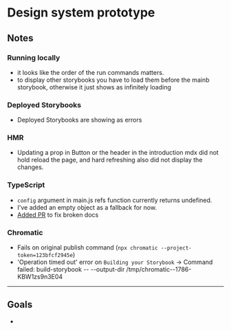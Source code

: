 # Design system prototype
## Notes 

### Running locally 

- it looks like the order of the run commands matters. 
- to display other storybooks you have to load them before the mainb storybook, otherwise it just shows as infinitely loading 


### Deployed Storybooks
- Deployed Storybooks are showing as errors


### HMR

- Updating a prop in Button or the header in the introduction mdx did not hold reload the page, and hard refreshing also did not display the changes.

### TypeScript 

- `config` argument in main.js refs function currently returns undefined.
- I've added an empty object as a fallback for now. 
- [Added PR](https://github.com/storybookjs/storybook/pull/14246) to fix broken docs 


### Chromatic 

- Fails on original publish command (`npx chromatic --project-token=123bfcf2945e`)
- 'Operation timed out' error on `Building your Storybook`
    → Command failed: build-storybook -- --output-dir /tmp/chromatic--1786-KBW1zs9n3E04

---

## Goals

- 